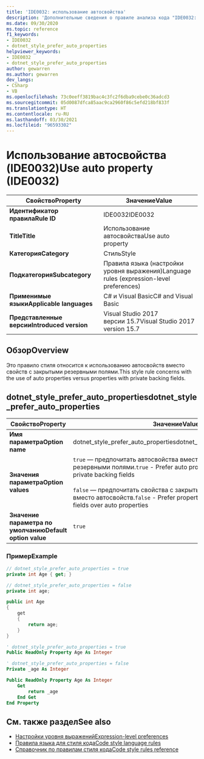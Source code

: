 ```yaml
---
title: 'IDE0032: использование автосвойства'
description: 'Дополнительные сведения о правиле анализа кода "IDE0032: использование автосвойства"'
ms.date: 09/30/2020
ms.topic: reference
f1_keywords:
- IDE0032
- dotnet_style_prefer_auto_properties
helpviewer_keywords:
- IDE0032
- dotnet_style_prefer_auto_properties
author: gewarren
ms.author: gewarren
dev_langs:
- CSharp
- VB
ms.openlocfilehash: 73c0eeff3819bac4c3fc2f6dba9cebe0c36adcd3
ms.sourcegitcommit: 05d0087dfca85aac9ca2960f86c5efd218bf833f
ms.translationtype: HT
ms.contentlocale: ru-RU
ms.lasthandoff: 03/30/2021
ms.locfileid: "96593302"
---
```

# <a name="use-auto-property-ide0032"></a><span data-ttu-id="a4d44-103">Использование автосвойства (IDE0032)</span><span class="sxs-lookup"><span data-stu-id="a4d44-103">Use auto property (IDE0032)</span></span>

|<span data-ttu-id="a4d44-104">Свойство</span><span class="sxs-lookup"><span data-stu-id="a4d44-104">Property</span></span>|<span data-ttu-id="a4d44-105">Значение</span><span class="sxs-lookup"><span data-stu-id="a4d44-105">Value</span></span>|
|-|-|
| <span data-ttu-id="a4d44-106">**Идентификатор правила**</span><span class="sxs-lookup"><span data-stu-id="a4d44-106">**Rule ID**</span></span> | <span data-ttu-id="a4d44-107">IDE0032</span><span class="sxs-lookup"><span data-stu-id="a4d44-107">IDE0032</span></span> |
| <span data-ttu-id="a4d44-108">**Title**</span><span class="sxs-lookup"><span data-stu-id="a4d44-108">**Title**</span></span> | <span data-ttu-id="a4d44-109">Использование автосвойства</span><span class="sxs-lookup"><span data-stu-id="a4d44-109">Use auto property</span></span> |
| <span data-ttu-id="a4d44-110">**Категория**</span><span class="sxs-lookup"><span data-stu-id="a4d44-110">**Category**</span></span> | <span data-ttu-id="a4d44-111">Стиль</span><span class="sxs-lookup"><span data-stu-id="a4d44-111">Style</span></span> |
| <span data-ttu-id="a4d44-112">**Подкатегория**</span><span class="sxs-lookup"><span data-stu-id="a4d44-112">**Subcategory**</span></span> | <span data-ttu-id="a4d44-113">Правила языка (настройки уровня выражения)</span><span class="sxs-lookup"><span data-stu-id="a4d44-113">Language rules (expression-level preferences)</span></span> |
| <span data-ttu-id="a4d44-114">**Применимые языки**</span><span class="sxs-lookup"><span data-stu-id="a4d44-114">**Applicable languages**</span></span> | <span data-ttu-id="a4d44-115">C# и Visual Basic</span><span class="sxs-lookup"><span data-stu-id="a4d44-115">C# and Visual Basic</span></span> |
| <span data-ttu-id="a4d44-116">**Представленные версии**</span><span class="sxs-lookup"><span data-stu-id="a4d44-116">**Introduced version**</span></span> | <span data-ttu-id="a4d44-117">Visual Studio 2017 версии 15.7</span><span class="sxs-lookup"><span data-stu-id="a4d44-117">Visual Studio 2017 version 15.7</span></span> |

## <a name="overview"></a><span data-ttu-id="a4d44-118">Обзор</span><span class="sxs-lookup"><span data-stu-id="a4d44-118">Overview</span></span>

<span data-ttu-id="a4d44-119">Это правило стиля относится к использованию автосвойств вместо свойств с закрытыми резервными полями.</span><span class="sxs-lookup"><span data-stu-id="a4d44-119">This style rule concerns with the use of auto properties versus properties with private backing fields.</span></span>

## <a name="dotnet_style_prefer_auto_properties"></a><span data-ttu-id="a4d44-120">dotnet_style_prefer_auto_properties</span><span class="sxs-lookup"><span data-stu-id="a4d44-120">dotnet_style_prefer_auto_properties</span></span>

|<span data-ttu-id="a4d44-121">Свойство</span><span class="sxs-lookup"><span data-stu-id="a4d44-121">Property</span></span>|<span data-ttu-id="a4d44-122">Значение</span><span class="sxs-lookup"><span data-stu-id="a4d44-122">Value</span></span>|
|-|-|
| <span data-ttu-id="a4d44-123">**Имя параметра**</span><span class="sxs-lookup"><span data-stu-id="a4d44-123">**Option name**</span></span> | <span data-ttu-id="a4d44-124">dotnet_style_prefer_auto_properties</span><span class="sxs-lookup"><span data-stu-id="a4d44-124">dotnet_style_prefer_auto_properties</span></span>
| <span data-ttu-id="a4d44-125">**Значения параметра**</span><span class="sxs-lookup"><span data-stu-id="a4d44-125">**Option values**</span></span> | <span data-ttu-id="a4d44-126">`true` — предпочитать автосвойства вместо свойств с закрытыми резервными полями.</span><span class="sxs-lookup"><span data-stu-id="a4d44-126">`true` - Prefer auto properties over properties with private backing fields</span></span><br /><br /><span data-ttu-id="a4d44-127">`false` — предпочитать свойства с закрытыми резервными полями вместо автосвойств.</span><span class="sxs-lookup"><span data-stu-id="a4d44-127">`false` - Prefer properties with private backing fields over auto properties</span></span> |
| <span data-ttu-id="a4d44-128">**Значение параметра по умолчанию**</span><span class="sxs-lookup"><span data-stu-id="a4d44-128">**Default option value**</span></span> | `true` |

### <a name="example"></a><span data-ttu-id="a4d44-129">Пример</span><span class="sxs-lookup"><span data-stu-id="a4d44-129">Example</span></span>

```csharp
// dotnet_style_prefer_auto_properties = true
private int Age { get; }

// dotnet_style_prefer_auto_properties = false
private int age;

public int Age
{
    get
    {
        return age;
    }
}
```

```vb
' dotnet_style_prefer_auto_properties = true
Public ReadOnly Property Age As Integer

' dotnet_style_prefer_auto_properties = false
Private _age As Integer

Public ReadOnly Property Age As Integer
    Get
        return _age
    End Get
End Property
```

## <a name="see-also"></a><span data-ttu-id="a4d44-130">См. также раздел</span><span class="sxs-lookup"><span data-stu-id="a4d44-130">See also</span></span>

- [<span data-ttu-id="a4d44-131">Настройки уровня выражений</span><span class="sxs-lookup"><span data-stu-id="a4d44-131">Expression-level preferences</span></span>](expression-level-preferences.md)
- [<span data-ttu-id="a4d44-132">Правила языка для стиля кода</span><span class="sxs-lookup"><span data-stu-id="a4d44-132">Code style language rules</span></span>](language-rules.md)
- [<span data-ttu-id="a4d44-133">Справочник по правилам стиля кода</span><span class="sxs-lookup"><span data-stu-id="a4d44-133">Code style rules reference</span></span>](index.md)

